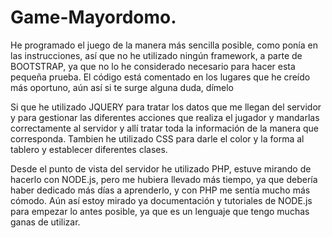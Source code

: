 # Game-Mayordomo.

He programado el juego de la manera más sencilla posible, como ponía en las instrucciones, así que no he utilizado ningún 
framework, a parte de BOOTSTRAP, ya que no lo he considerado necesario para hacer esta pequeña prueba. El código está comentado en los lugares que he creído más oportuno, aún así si te surge alguna duda, dímelo

Si que he utilizado JQUERY para tratar los datos que me llegan del servidor y para gestionar las diferentes acciones que realiza el 
jugador y mandarlas correctamente al servidor y allí tratar toda la información de la manera que corresponda. Tambien he utilizado CSS
para darle el color y la forma al tablero y establecer diferentes clases.

Desde el punto de vista del servidor he utilizado PHP, estuve mirando de hacerlo con NODE.js, pero me hubiera llevado más tiempo, ya
que debería haber dedicado más días a aprenderlo, y con PHP me sentía mucho más cómodo. Aún así estoy mirado ya documentación y
tutoriales de NODE.js para empezar lo antes posible, ya que es un lenguaje que tengo muchas ganas de utilizar. 


